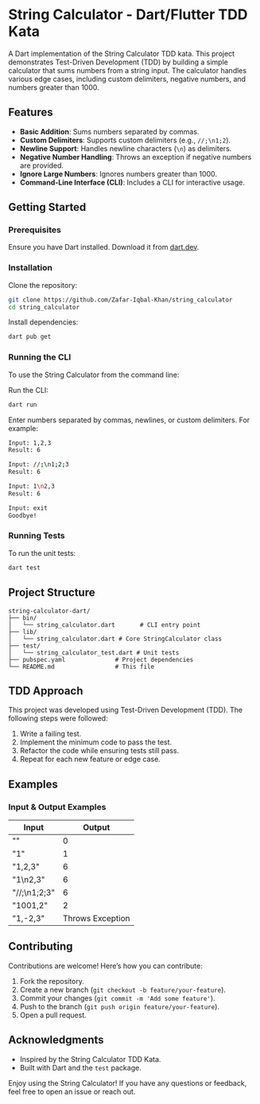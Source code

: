 # String Calculator - Dart/Flutter TDD Kata

A Dart implementation of the String Calculator TDD kata. This project demonstrates Test-Driven Development (TDD) by building a simple calculator that sums numbers from a string input. The calculator handles various edge cases, including custom delimiters, negative numbers, and numbers greater than 1000.

## Features
- **Basic Addition**: Sums numbers separated by commas.
- **Custom Delimiters**: Supports custom delimiters (e.g., `//;\n1;2`).
- **Newline Support**: Handles newline characters (`\n`) as delimiters.
- **Negative Number Handling**: Throws an exception if negative numbers are provided.
- **Ignore Large Numbers**: Ignores numbers greater than 1000.
- **Command-Line Interface (CLI)**: Includes a CLI for interactive usage.

## Getting Started

### Prerequisites
Ensure you have Dart installed. Download it from [dart.dev](https://dart.dev/).

### Installation
Clone the repository:

```bash
git clone https://github.com/Zafar-Iqbal-Khan/string_calculator
cd string_calculator
```

Install dependencies:

```bash
dart pub get
```

### Running the CLI
To use the String Calculator from the command line:

Run the CLI:

```bash
dart run
```

Enter numbers separated by commas, newlines, or custom delimiters. For example:

```bash
Input: 1,2,3
Result: 6

Input: //;\n1;2;3
Result: 6

Input: 1\n2,3
Result: 6

Input: exit
Goodbye!
```

### Running Tests
To run the unit tests:

```bash
dart test
```

## Project Structure
```plaintext
string-calculator-dart/
├── bin/
│   └── string_calculator.dart       # CLI entry point
├── lib/
│   └── string_calculator.dart # Core StringCalculator class
├── test/
│   └── string_calculator_test.dart # Unit tests
├── pubspec.yaml              # Project dependencies
└── README.md                 # This file
```

## TDD Approach
This project was developed using Test-Driven Development (TDD). The following steps were followed:

1. Write a failing test.
2. Implement the minimum code to pass the test.
3. Refactor the code while ensuring tests still pass.
4. Repeat for each new feature or edge case.

## Examples

### Input & Output Examples
| Input         | Output             |
|--------------|------------------|
| ""           | 0                |
| "1"         | 1                |
| "1,2,3"     | 6                |
| "1\n2,3"    | 6                |
| "//;\n1;2;3" | 6                |
| "1001,2"     | 2                |
| "1,-2,3"     | Throws Exception |

## Contributing
Contributions are welcome! Here’s how you can contribute:

1. Fork the repository.
2. Create a new branch (`git checkout -b feature/your-feature`).
3. Commit your changes (`git commit -m 'Add some feature'`).
4. Push to the branch (`git push origin feature/your-feature`).
5. Open a pull request.


## Acknowledgments
- Inspired by the String Calculator TDD Kata.
- Built with Dart and the `test` package.

Enjoy using the String Calculator! If you have any questions or feedback, feel free to open an issue or reach out.

